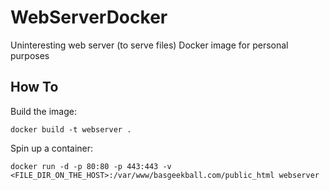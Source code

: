 # WebServerDocker
Uninteresting web server (to serve files) Docker image for personal purposes

## How To

Build the image:

```console
docker build -t webserver .
```

Spin up a container:

```console
docker run -d -p 80:80 -p 443:443 -v <FILE_DIR_ON_THE_HOST>:/var/www/basgeekball.com/public_html webserver
```
